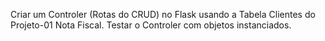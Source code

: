 Criar um Controler (Rotas do CRUD) no Flask usando a Tabela Clientes do Projeto-01 Nota Fiscal.
Testar o Controler com objetos instanciados.

